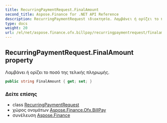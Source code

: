 ```yaml
---
title: RecurringPaymentRequest.FinalAmount
second_title: Aspose.Finance for .NET API Reference
description: RecurringPaymentRequest ιδιοκτησία. Λαμβάνει ή ορίζει το ποσό της τελικής πληρωμής.
type: docs
weight: 20
url: /el/net/aspose.finance.ofx.billpay/recurringpaymentrequest/finalamount/
---
```

## RecurringPaymentRequest.FinalAmount property

Λαμβάνει ή ορίζει το ποσό της τελικής πληρωμής.

```csharp
public string FinalAmount { get; set; }
```

### Δείτε επίσης

* class [RecurringPaymentRequest](../)
* χώρος ονομάτων [Aspose.Finance.Ofx.BillPay](../../recurringpaymentrequest/)
* συνέλευση [Aspose.Finance](../../../)


